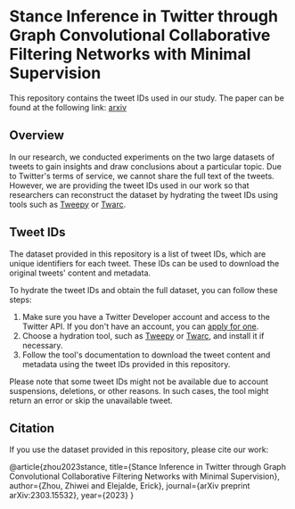 # Stance Inference in Twitter through Graph Convolutional Collaborative Filtering Networks with Minimal Supervision

This repository contains the tweet IDs used in our study. The paper can be found at the following link: [arxiv](https://arxiv.org/pdf/2303.15532.pdf)

## Overview

In our research, we conducted experiments on the two large datasets of tweets to gain insights and draw conclusions about a particular topic. Due to Twitter's terms of service, we cannot share the full text of the tweets. However, we are providing the tweet IDs used in our work so that researchers can reconstruct the dataset by hydrating the tweet IDs using tools such as [Tweepy](https://www.tweepy.org/) or [Twarc](https://github.com/DocNow/twarc).

## Tweet IDs

The dataset provided in this repository is a list of tweet IDs, which are unique identifiers for each tweet. These IDs can be used to download the original tweets' content and metadata.

To hydrate the tweet IDs and obtain the full dataset, you can follow these steps:

1. Make sure you have a Twitter Developer account and access to the Twitter API. If you don't have an account, you can [apply for one](https://developer.twitter.com/en/apply-for-access).
2. Choose a hydration tool, such as [Tweepy](https://www.tweepy.org/) or [Twarc](https://github.com/DocNow/twarc), and install it if necessary.
3. Follow the tool's documentation to download the tweet content and metadata using the tweet IDs provided in this repository.

Please note that some tweet IDs might not be available due to account suspensions, deletions, or other reasons. In such cases, the tool might return an error or skip the unavailable tweet.

## Citation

If you use the dataset provided in this repository, please cite our work:

@article{zhou2023stance,
  title={Stance Inference in Twitter through Graph Convolutional Collaborative Filtering Networks with Minimal Supervision},
  author={Zhou, Zhiwei and Elejalde, Erick},
  journal={arXiv preprint arXiv:2303.15532},
  year={2023}
}

